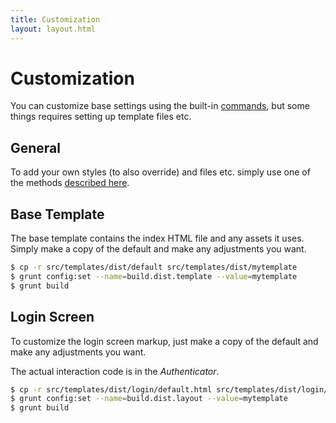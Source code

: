 ```yaml
---
title: Customization
layout: layout.html
---
```


# Customization

You can customize base settings using the built-in [commands](/manual/build/cli), but some things requires setting up template files etc.

## General

To add your own styles (to also override) and files etc. simply use one of the methods [described here](manual/configuration/#assets).

## Base Template

The base template contains the index HTML file and any assets it uses. Simply make a copy of the default and make any adjustments you want.

```bash
$ cp -r src/templates/dist/default src/templates/dist/mytemplate
$ grunt config:set --name=build.dist.template --value=mytemplate
$ grunt build
```

## Login Screen

To customize the login screen markup, just make a copy of the default and make any adjustments you want.

The actual interaction code is in the *Authenticator*.

```bash
$ cp -r src/templates/dist/login/default.html src/templates/dist/login/mytemplate.html
$ grunt config:set --name=build.dist.layout --value=mytemplate
$ grunt build
```
